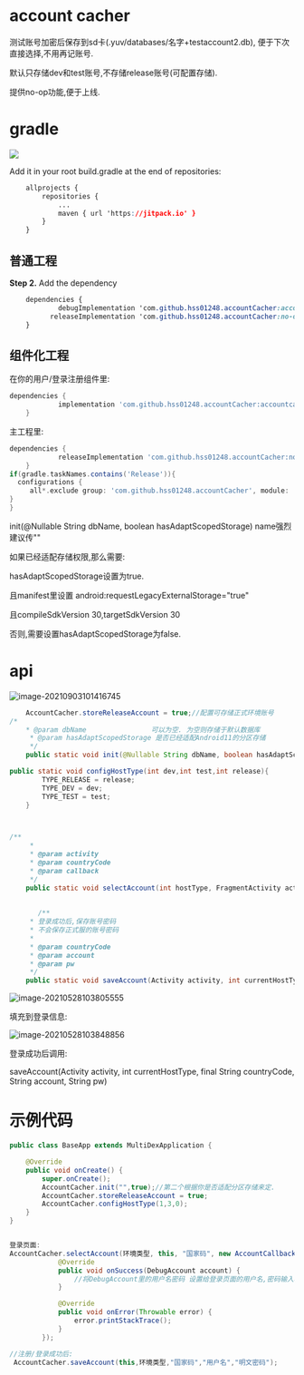 # account cacher

测试账号加密后保存到sd卡(.yuv/databases/名字+testaccount2.db), 便于下次直接选择,不用再记账号.

默认只存储dev和test账号,不存储release账号(可配置存储).

提供no-op功能,便于上线.



# gradle

[![](https://jitpack.io/v/hss01248/accountCacher.svg)](https://jitpack.io/#hss01248/accountCacher)

Add it in your root build.gradle at the end of repositories:

```css
	allprojects {
		repositories {
			...
			maven { url 'https://jitpack.io' }
		}
	}
```



## 普通工程

**Step 2.** Add the dependency

```css
	dependencies {
	        debugImplementation 'com.github.hss01248.accountCacher:accountcache:1.1.1'
          releaseImplementation 'com.github.hss01248.accountCacher:no-op:1.1.1'
	}
```

## 组件化工程

在你的用户/登录注册组件里:

```groovy
dependencies {
	        implementation 'com.github.hss01248.accountCacher:accountcache:1.1.1'
	}
```



主工程里:

```groovy
dependencies {
	        releaseImplementation 'com.github.hss01248.accountCacher:no-op:1.1.1'
	}
if(gradle.taskNames.contains('Release')){
  configurations {
     all*.exclude group: 'com.github.hss01248.accountCacher', module: 'accountcache'
}
}

```

init(@Nullable String dbName, boolean hasAdaptScopedStorage)  name强烈建议传""

如果已经适配存储权限,那么需要:

hasAdaptScopedStorage设置为true.

且manifest里设置 android:requestLegacyExternalStorage="true"

且compileSdkVersion 30,targetSdkVersion 30

否则,需要设置hasAdaptScopedStorage为false.













# api



![image-20210903101416745](https://gitee.com/hss012489/picbed/raw/master/picgo/1630635264025-image-20210903101416745.jpg)



```java
    AccountCacher.storeReleaseAccount = true;//配置可存储正式环境账号
/*
    * @param dbName                可以为空. 为空则存储于默认数据库
     * @param hasAdaptScopedStorage 是否已经适配Android11的分区存储
     */
    public static void init(@Nullable String dbName, boolean hasAdaptScopedStorage) {

public static void configHostType(int dev,int test,int release){
        TYPE_RELEASE = release;
        TYPE_DEV = dev;
        TYPE_TEST = test;
    }



/**
     *
     * @param activity
     * @param countryCode
     * @param callback
     */
    public static void selectAccount(int hostType, FragmentActivity activity, String countryCode, AccountCallback callback)
      
      
       /**
     * 登录成功后,保存账号密码
     * 不会保存正式服的账号密码
     *
     * @param countryCode
     * @param account
     * @param pw
     */
    public static void saveAccount(Activity activity, int currentHostType, final String countryCode, String account, String pw)
```





![image-20210528103805555](https://gitee.com/hss012489/picbed/raw/master/picgo/1622169485620-image-20210528103805555.jpg)

填充到登录信息:

![image-20210528103848856](https://gitee.com/hss012489/picbed/raw/master/picgo/1622169528892-image-20210528103848856.jpg)

登录成功后调用:

saveAccount(Activity activity, int currentHostType, final String countryCode, String account, String pw)

# 示例代码

```java
public class BaseApp extends MultiDexApplication {

    @Override
    public void onCreate() {
        super.onCreate();
        AccountCacher.init("",true);//第二个根据你是否适配分区存储来定.
        AccountCacher.storeReleaseAccount = true;
        AccountCacher.configHostType(1,3,0);
    }
}


登录页面:
AccountCacher.selectAccount(环境类型, this, "国家码", new AccountCallback() {
            @Override
            public void onSuccess(DebugAccount account) {
                //将DebugAccount里的用户名密码 设置给登录页面的用户名,密码输入框
            }

            @Override
            public void onError(Throwable error) {
                error.printStackTrace();
            }
        });

//注册/登录成功后:
 AccountCacher.saveAccount(this,环境类型,"国家码","用户名","明文密码");
```



